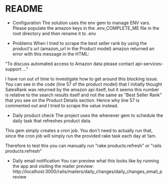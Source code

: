# README

* Configuration
The solution uses the env gem to manage ENV vars.
Please populate the amazon keys in the .env_COMPLETE_ME file in the root directory and then rename it to .env

* Problems
When I tried to scrape the best seller rank by using the product's url (amazon_url in the Product model) amazon returned an error with this message in the HTML:

"To discuss automated access to Amazon data please contact api-services-support ..."

I have run out of time to investigate how to get around this blocking issue. You can see in the code (line 57 of the product model) that I initially thought SalesRank was returned by the amazon api itself, but it seems this number is relative to the search results itself and not the same as "Best Seller Rank" that you see on the Product Details section. Hence why line 57 is commented out and I tried to scrape the value instead.

* Daily product check
The project uses the whenever gem to schedule the daily task that refreshes product data. 

This gem simply creates a cron job. You don't need to actually run that, since the cron job will simply run the provided rake task each day at 1am.

Therefore to test this you can manually run "rake products:refresh" or "rails products:refresh"

* Daily email notification
You can preview what this looks like by running the app and visiting the mailer preview:
http://localhost:3000/rails/mailers/daily_changes/daily_changes_email_preview


